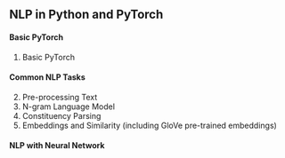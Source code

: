 ## NLP in Python and PyTorch

#### Basic PyTorch
1. Basic PyTorch

#### Common NLP Tasks
2. Pre-processing Text
3. N-gram Language Model
4. Constituency Parsing
5. Embeddings and Similarity (including GloVe pre-trained embeddings)

#### NLP with Neural Network


